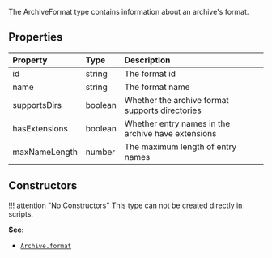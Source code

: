 The <type>ArchiveFormat</type> type contains information about an archive's format.

## Properties

| Property | Type | Description |
|:---------|:-----|:------------|
<prop class="ro">id</prop> | <type>string</type> | The format id
<prop class="ro">name</prop> | <type>string</type> | The format name
<prop class="ro">supportsDirs</prop> | <type>boolean</type> | Whether the archive format supports directories
<prop class="ro">hasExtensions</prop> | <type>boolean</type> | Whether entry names in the archive have extensions
<prop class="ro">maxNameLength</prop> | <type>number</type> | The maximum length of entry names

## Constructors

!!! attention "No Constructors"
    This type can not be created directly in scripts.

**See:**

* <code>[Archive.format](Archive.md#properties)</code>
